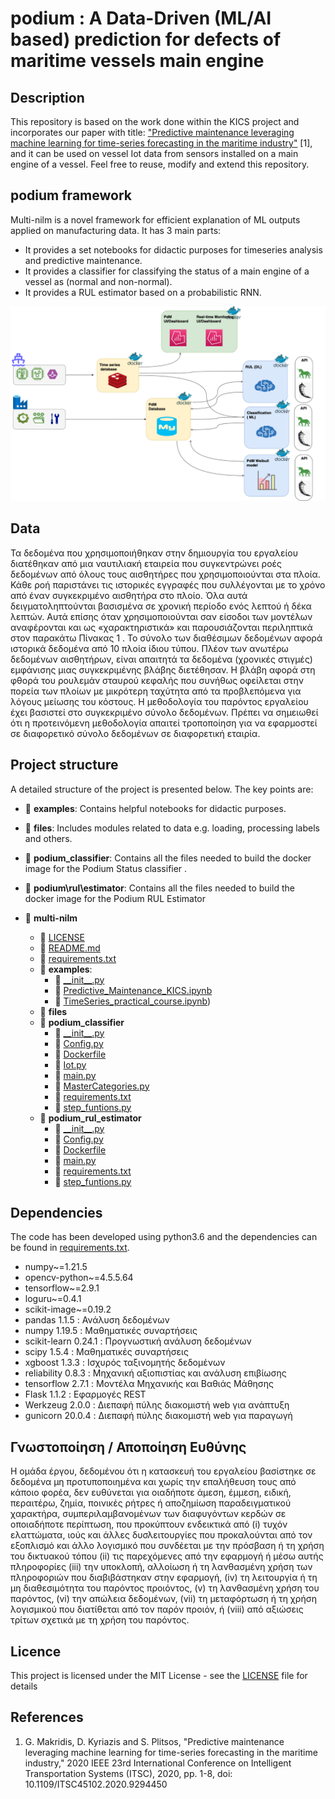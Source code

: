 # podium : A Data-Driven (ML/AI based) prediction for defects of maritime vessels main engine 

## Description
This repository is based  on the work done within the KICS project and incorporates our paper with title: 
["Predictive maintenance leveraging machine
learning for time-series forecasting in the maritime
industry"](https://ieeexplore.ieee.org/abstract/document/9294450) [1], and it can be used on vessel Iot data
from sensors installed on a main engine of a vessel. 
Feel free to reuse, modify and extend this repository.

## podium framework
Multi-nilm is a novel framework for efficient explanation of ML outputs applied on manufacturing data. 
It has 3 main parts:
- It provides a set notebooks for didactic purposes for timeseries analysis and predictive maintenance.
- It provides a classifier for classifying the status of a main engine of a vessel as (normal and non-normal).
- It provides a RUL estimator based on a probabilistic RNN.

![img.png](img.png)



[//]: # (## Examples)

[//]: # (Examples of experiments can be found under the directory _experiments_. )

[//]: # (The module [experiments.py]&#40;experiments/experiments.py&#41; defines three types of experiments &#40;_GenericExperiment, ModelSelectionExperiment_ )

[//]: # (and _REDDModelSelectionExperiment_&#41;. You can also create your own )

[//]: # (experiment by extending the abstract class _nilmlab.lab.Experiment_.)

[//]: # (After defining an experiment it requires only a few lines of code to setup and configure it. )

[//]: # (All files with names _run*.py_ are specific implementations that can be used as a reference.)

[//]: # (In order to run any of them it is as simple as: )

[//]: # (```python)

[//]: # (python -m experiments.run_generic_experiment)

[//]: # (```)

[//]: # (The results are saved under the directory _results_ as a csv file containing information about the )

[//]: # (setup, the source of the data, the parameters, the classification models, the performance and others.)

## Data

Τα δεδομένα που χρησιμοποιήθηκαν στην δημιουργία του εργαλείου διατέθηκαν
από μια ναυτιλιακή εταιρεία που συγκεντρώνει ροές δεδομένων από όλους τους
αισθητήρες που χρησιμοποιούνται στα πλοία. Κάθε ροή παριστάνει τις ιστορικές εγγραφές
που συλλέγονται με το χρόνο από έναν συγκεκριμένο αισθητήρα στο πλοίο. Όλα αυτά
δειγματοληπτούνται βασισμένα σε χρονική περίοδο ενός λεπτού ή δέκα λεπτών. Αυτά
επίσης όταν χρησιμοποιούνται σαν είσοδοι των μοντέλων αναφέρονται και ως
«χαρακτηριστικά» και παρουσιάζονται περιληπτικά στον παρακάτω Πίνακας 1 . Το σύνολο
των διαθέσιμων δεδομένων αφορά ιστορικά δεδομένα από 10 πλοία ίδιου τύπου.
Πλέον των ανωτέρω δεδομένων αισθητήρων, είναι απαιτητά τα δεδομένα (χρονικές
στιγμές) εμφάνισης μιας συγκεκριμένης βλάβης διετέθησαν. Η βλάβη αφορά στη φθορά
του ρουλεμάν σταυρού κεφαλής που συνήθως οφείλεται στην πορεία των πλοίων με
μικρότερη ταχύτητα από τα προβλεπόμενα για λόγους μείωσης του κόστους. Η
μεθοδολογία του παρόντος εργαλείου έχει βασιστεί στο συγκεκριμένο σύνολο δεδομένων.
Πρέπει να σημειωθεί ότι η προτεινόμενη μεθοδολογία απαιτεί τροποποίηση για να
εφαρμοστεί σε διαφορετικό σύνολο δεδομένων σε διαφορετική εταιρία.


## Project structure
A detailed structure of the project is presented below. The key points are:
   - 📂 __examples__: Contains helpful notebooks for didactic purposes.
   - 📂 __files__: Includes modules related to data e.g. loading, processing labels and others. 
   - 📂 __podium\_classifier__: Contains all the files needed to build the docker image for the Podium Status classifier . 
   - 📂 __podium\rul\estimator__: Contains all the files needed to build the docker image for the Podium RUL Estimator


- 📂 __multi\-nilm__
   - 📄 [LICENSE](LICENSE)
   - 📄 [README.md](README.md)
   - 📄 [requirements.txt](requirements.txt)
   - 📂 __examples__: 
     - 📄 [\_\_init\_\_.py](examples/__init__.py)
     - 📄 [Predictive\_Maintenance\_KICS.ipynb](examples/Predictive_Maintenance_KICS.ipynb)
     - 📄 [TimeSeries\_practical\_course.ipynb](examples/TimeSeries_practical_course.ipynb))
   - 📂 __files__
   - 📂 __podium\_classifier__
     - 📄 [\_\_init\_\_.py](podium_classifier/__init__.py)
     - 📄 [Config.py](podium_classifier/Config.py)
     - 📄 [Dockerfile](podium_classifier/Dockerfile)
     - 📄 [Iot.py](podium_classifier/Iot.py)
     - 📄 [main.py](podium_classifier/main.py)
     - 📄 [MasterCategories.py](podium_classifier/MasterCategories.py)
     - 📄 [requirements.txt](podium_classifier/requirements.txt)
     - 📄 [step_funtions.py](podium_classifier/step_funtions.py)
   - 📂 __podium\_rul\_estimator__
     - 📄 [\_\_init\_\_.py](podium_rul_estimator/__init__.py)
     - 📄 [Config.py](podium_rul_estimator/Config.py)
     - 📄 [Dockerfile](podium_rul_estimator/Dockerfile)
     - 📄 [main.py](podium_rul_estimator/main.py)
     - 📄 [requirements.txt](podium_rul_estimator/requirements.txt)
     - 📄 [step_funtions.py](podium_rul_estimator/step_funtions.py)


## Dependencies

The code has been developed using python3.6 and the dependencies can be found in [requirements.txt](requirements.txt).
- numpy~=1.21.5
- opencv-python~=4.5.5.64
- tensorflow~=2.9.1
- loguru~=0.4.1
- scikit-image~=0.19.2
- pandas 1.1.5 : Ανάλυση δεδομένων
- numpy 1.19.5 : Μαθηματικές συναρτήσεις
- scikit-learn 0.24.1 : Προγνωστική ανάλυση δεδομένων
- scipy 1.5.4 : Μαθηματικές συναρτήσεις
- xgboost 1.3.3 : Ισχυρός ταξινομητής δεδομένων
- reliability 0.8.3 : Μηχανική αξιοπιστίας και ανάλυση επιβίωσης
- tensorflow 2.7.1 : Μοντέλα Μηχανικής και Βαθιάς Μάθησης
- Flask 1.1.2 : Εφαρμογές REST
- Werkzeug 2.0.0 : Διεπαφή πύλης διακομιστή web για ανάπτυξη 
- gunicorn 20.0.4 : Διεπαφή πύλης διακομιστή web για παραγωγή


## Γνωστοποίηση / Αποποίηση Ευθύνης

Η ομάδα έργου, δεδομένου ότι η κατασκευή του εργαλείου βασίστηκε σε δεδομένα μη
προτυποποιημένα και χωρίς την επαλήθευση τους από κάποιο φορέα, δεν ευθύνεται για
οιαδήποτε άμεση, έμμεση, ειδική, περαιτέρω, ζημία, ποινικές ρήτρες ή αποζημίωση
παραδειγματικού χαρακτήρα, συμπεριλαμβανομένων των διαφυγόντων κερδών σε
οποιαδήποτε περίπτωση, που προκύπτουν ενδεικτικά από (i) τυχόν ελαττώματα, ιούς και
άλλες δυσλειτουργίες που προκαλούνται από τον εξοπλισμό και άλλο λογισμικό που
συνδέεται με την πρόσβαση ή τη χρήση του δικτυακού τόπου (ii) τις παρεχόμενες από
την εφαρμογή ή μέσω αυτής πληροφορίες (iii) την υποκλοπή, αλλοίωση ή τη
λανθασμένη χρήση των πληροφοριών που διαβιβάστηκαν στην εφαρμογή, (iv) τη
λειτουργία ή τη μη διαθεσιμότητα του παρόντος προιόντος, (v) τη λανθασμένη χρήση
του παρόντος, (vi) την απώλεια δεδομένων, (vii) τη μεταφόρτωση ή τη χρήση λογισμικού
που διατίθεται από τον παρόν προιόν, ή (viii) από αξιώσεις τρίτων σχετικά με τη χρήση
του παρόντος.

## Licence

This project is licensed under the MIT License - see the [LICENSE](LICENSE) file for details


## References

1. G. Makridis, D. Kyriazis and S. Plitsos, "Predictive maintenance leveraging machine learning for time-series forecasting in the maritime industry," 2020 IEEE 23rd International Conference on Intelligent Transportation Systems (ITSC), 2020, pp. 1-8, doi: 10.1109/ITSC45102.2020.9294450
